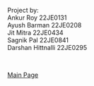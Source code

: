 Project by:  
Ankur Roy 22JE0131  
Ayush Barman 22JE0208  
Jit Mitra 22JE0434  
Sagnik Pal 22JE0841  
Darshan Hittnalli 22JE0295

<br />

[Main Page](https://sphinx-landing.vercel.app/)  
